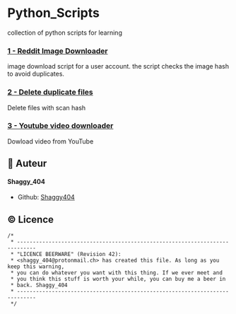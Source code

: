 # Python_Scripts
collection of python scripts for learning

### [1 - Reddit Image Downloader](https://github.com/Shaggy404/Python_Scripts/blob/main/reddit_downloader.py)
image download script for a user account.
the script checks the image hash to avoid duplicates.
### [2 - Delete duplicate files](https://github.com/Shaggy404/Python_Scripts/blob/main/duplicate.py)
Delete files with scan hash
### [3 - Youtube video downloader](https://github.com/Shaggy404/Python_Scripts/blob/main/reddit_downloader.py)
Dowload video from YouTube



## 🙇 Auteur
#### Shaggy_404
- Github: [Shaggy404](https://github.com/Shaggy404)    
        
        
## ©️ Licence
```
/*
 * ----------------------------------------------------------------------------
 * "LICENCE BEERWARE" (Revision 42):
 * <shaggy_404@protonmail.ch> has created this file. As long as you keep this warning,
 * you can do whatever you want with this thing. If we ever meet and
 * you think this stuff is worth your while, you can buy me a beer in
 * back. Shaggy_404
 * ----------------------------------------------------------------------------
 */
 ```
